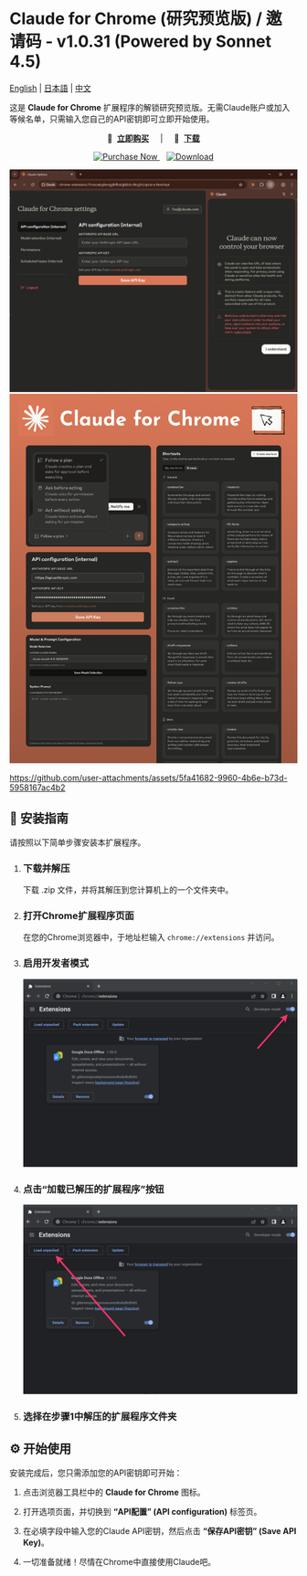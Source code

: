 # Claude for Chrome (研究预览版) / 邀请码 - v1.0.31 (Powered by Sonnet 4.5)

[English](./README.md) | [日本語](./README_ja.md) | [中文](./README_zh.md)


这是 **Claude for Chrome** 扩展程序的解锁研究预览版。无需Claude账户或加入等候名单，只需输入您自己的API密钥即可立即开始使用。

<p align="center">
🛒&nbsp;&nbsp;<a href="https://payhip.com/b/xpZGB" target="_blank"><b>立即购买</b></a>
&nbsp;&nbsp;&nbsp;&nbsp;|&nbsp;&nbsp;&nbsp;&nbsp;
🚀&nbsp;&nbsp;<a href="https://cfc.aroic.workers.dev/download" target="_blank"><b>下载</b></a>
</p>

<p align="center">
  <a href="https://payhip.com/b/xpZGB" target="_blank">
    <img src="https://img.shields.io/badge/-%E2%9B%92%EF%B8%8F%20Purchase-brightgreen?style=for-the-badge&logo=gumroad" alt="Purchase Now">
  </a>
  &nbsp;&nbsp;
  <a href="https://cfc.aroic.workers.dev/download" target="_blank">
    <img src="https://img.shields.io/badge/-%F0%9F%9A%80%20Download-blue?style=for-the-badge&logo=download" alt="Download">
  </a>
</p>

![](./assets/options.png)
![](./assets/features.png)

https://github.com/user-attachments/assets/5fa41682-9960-4b6e-b73d-5958167ac4b2

## 🚀 安装指南

请按照以下简单步骤安装本扩展程序。

1. ### 下载并解压

   下载 .zip 文件，并将其解压到您计算机上的一个文件夹中。

2. ### 打开Chrome扩展程序页面

   在您的Chrome浏览器中，于地址栏输入 `chrome://extensions` 并访问。

3. ### 启用开发者模式
   ![](./assets/dev-mode.png)
4. ### 点击“加载已解压的扩展程序”按钮
   ![](./assets/load-unpacked.png)
5. ### 选择在步骤1中解压的扩展程序文件夹

## ⚙️ 开始使用

安装完成后，您只需添加您的API密钥即可开始：

1. 点击浏览器工具栏中的 **Claude for Chrome** 图标。

2. 打开选项页面，并切换到 **“API配置” (API configuration)** 标签页。

3. 在必填字段中输入您的Claude API密钥，然后点击 **“保存API密钥” (Save API Key)**。

4. 一切准备就绪！尽情在Chrome中直接使用Claude吧。